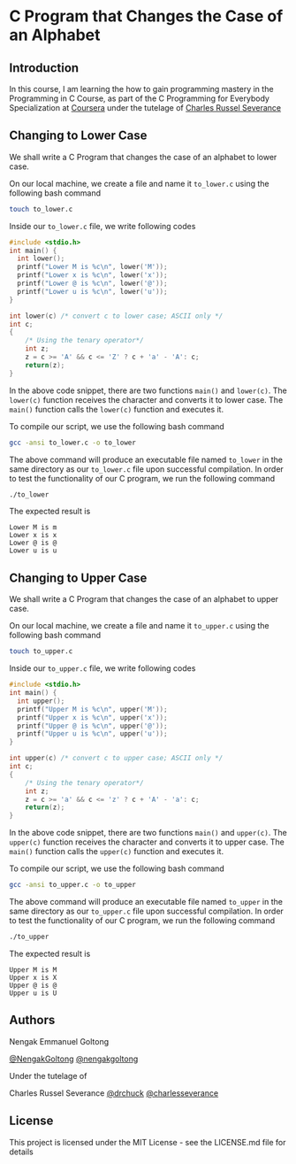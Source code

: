 # C Program that Changes the Case of an Alphabet

## Introduction
In this course, I am learning the how to gain programming mastery in the Programming in C Course, as part of the C Programming for Everybody Specialization at [Coursera](https://www.coursera.org/) under the tutelage of [Charles Russel Severance](http://www.dr-chuck.com/)

## Changing to Lower Case
We shall write a C Program that changes the case of an alphabet to lower case.

On our local machine, we create a file and name it `to_lower.c` using the following bash command
```bash
touch to_lower.c
```
Inside our `to_lower.c` file, we write following codes
```C
#include <stdio.h>
int main() {
  int lower();
  printf("Lower M is %c\n", lower('M'));
  printf("Lower x is %c\n", lower('x'));
  printf("Lower @ is %c\n", lower('@'));
  printf("Lower u is %c\n", lower('u'));
}

int lower(c) /* convert c to lower case; ASCII only */
int c;
{
    /* Using the tenary operator*/
    int z;
    z = c >= 'A' && c <= 'Z' ? c + 'a' - 'A': c;
    return(z);
}
```

In the above code snippet, there are two functions `main()` and `lower(c)`. The `lower(c)` function receives the character and converts it to lower case. The `main()` function calls the `lower(c)` function and executes it.

To compile our script, we use the following bash command
```bash
gcc -ansi to_lower.c -o to_lower
```
The above command will produce an executable file named `to_lower` in the same directory as our `to_lower.c` file upon successful compilation. In order to test the functionality of our C program, we run the following command
```bash
./to_lower
```

The expected result is 
```
Lower M is m
Lower x is x
Lower @ is @
Lower u is u
```

## Changing to Upper Case
We shall write a C Program that changes the case of an alphabet to upper case.

On our local machine, we create a file and name it `to_upper.c` using the following bash command
```bash
touch to_upper.c
```
Inside our `to_upper.c` file, we write following codes
```C
#include <stdio.h>
int main() {
  int upper();
  printf("Upper M is %c\n", upper('M'));
  printf("Upper x is %c\n", upper('x'));
  printf("Upper @ is %c\n", upper('@'));
  printf("Upper u is %c\n", upper('u'));
}

int upper(c) /* convert c to upper case; ASCII only */
int c;
{
    /* Using the tenary operator*/
    int z;
    z = c >= 'a' && c <= 'z' ? c + 'A' - 'a': c;
    return(z);
}
```

In the above code snippet, there are two functions `main()` and `upper(c)`. The `upper(c)` function receives the character and converts it to upper case. The `main()` function calls the `upper(c)` function and executes it.

To compile our script, we use the following bash command
```bash
gcc -ansi to_upper.c -o to_upper
```
The above command will produce an executable file named `to_upper` in the same directory as our `to_upper.c` file upon successful compilation. In order to test the functionality of our C program, we run the following command
```bash
./to_upper
```

The expected result is 
```
Upper M is M
Upper x is X
Upper @ is @
Upper u is U
```


## Authors
Nengak Emmanuel Goltong 

[@NengakGoltong](https://twitter.com/nengakgoltong) 
[@nengakgoltong](https://www.linkedin.com/in/nengak-goltong-81009b200)

Under the tutelage of 

Charles Russel Severance
[@drchuck](https://twitter.com/drchuck)
[@charlesseverance](https://www.linkedin.com/in/charlesseverance)

## License
This project is licensed under the MIT License - see the LICENSE.md file for details